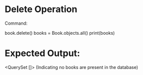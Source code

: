 # Delete Operation
Command:

book.delete()
books = Book.objects.all()
print(books)

# Expected Output:
<QuerySet []> (Indicating no books are present in the database)
